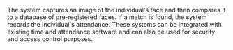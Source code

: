 The system captures an image of the individual's face and then compares it to a database of pre-registered faces. If a match is found, the system records the individual's attendance. These systems can be integrated with existing time and attendance software and can also be used for security and access control purposes. 
